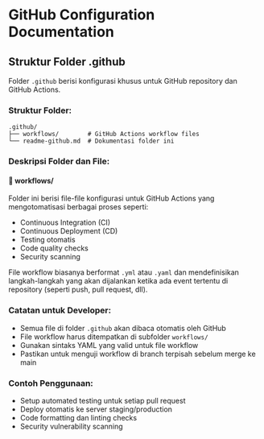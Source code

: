 # GitHub Configuration Documentation

## Struktur Folder .github

Folder `.github` berisi konfigurasi khusus untuk GitHub repository dan GitHub Actions.

### Struktur Folder:

```
.github/
├── workflows/        # GitHub Actions workflow files
└── readme-github.md  # Dokumentasi folder ini
```

### Deskripsi Folder dan File:

#### 📁 workflows/

Folder ini berisi file-file konfigurasi untuk GitHub Actions yang mengotomatisasi berbagai proses seperti:

- Continuous Integration (CI)
- Continuous Deployment (CD)
- Testing otomatis
- Code quality checks
- Security scanning

File workflow biasanya berformat `.yml` atau `.yaml` dan mendefinisikan langkah-langkah yang akan dijalankan ketika ada event tertentu di repository (seperti push, pull request, dll).

### Catatan untuk Developer:

- Semua file di folder `.github` akan dibaca otomatis oleh GitHub
- File workflow harus ditempatkan di subfolder `workflows/`
- Gunakan sintaks YAML yang valid untuk file workflow
- Pastikan untuk menguji workflow di branch terpisah sebelum merge ke main

### Contoh Penggunaan:

- Setup automated testing untuk setiap pull request
- Deploy otomatis ke server staging/production
- Code formatting dan linting checks
- Security vulnerability scanning
